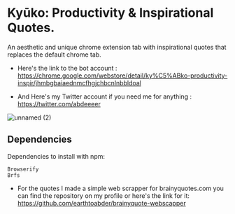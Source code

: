 # Kyūko: Productivity & Inspirational Quotes.
An aesthetic and unique chrome extension tab with inspirational quotes that replaces the default chrome tab.

 - Here's the link to the bot account : 
https://chrome.google.com/webstore/detail/ky%C5%ABko-productivity-inspir/jhmbgbaiaednmcfhgjchbcnlnbbldoal

- And Here's my Twitter account if you need me for anything :
https://twitter.com/abdeeeer


![unnamed (2)](https://user-images.githubusercontent.com/93224202/197344461-0034f481-287f-4476-b89e-1b70efe57b18.jpg)

## Dependencies
Dependencies to install with npm:
```
Browserify
Brfs
```

- For the quotes I made a simple web scrapper for brainyquotes.com you can find the repository on my profile or here's the link for it:
https://github.com/earthtoabder/brainyquote-webscapper
